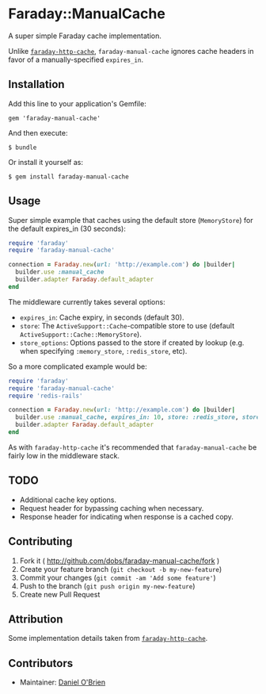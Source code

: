 # Faraday::ManualCache

A super simple Faraday cache implementation.

Unlike [`faraday-http-cache`](https://github.com/plataformatec/faraday-http-cache), `faraday-manual-cache` ignores cache headers in favor of a manually-specified `expires_in`.

## Installation

Add this line to your application's Gemfile:

    gem 'faraday-manual-cache'

And then execute:

    $ bundle

Or install it yourself as:

    $ gem install faraday-manual-cache

## Usage

Super simple example that caches using the default store (`MemoryStore`) for the default expires_in (30 seconds): 

```ruby
require 'faraday'
require 'faraday-manual-cache'

connection = Faraday.new(url: 'http://example.com') do |builder|
  builder.use :manual_cache
  builder.adapter Faraday.default_adapter
end
```
The middleware currently takes several options:

  * `expires_in`: Cache expiry, in seconds (default 30).
  * `store`: The `ActiveSupport::Cache`-compatible store to use (default `ActiveSupport::Cache::MemoryStore`).
  * `store_options`: Options passed to the store if created by lookup (e.g. when specifying `:memory_store`, `:redis_store`, etc).

So a more complicated example would be:

```ruby
require 'faraday'
require 'faraday-manual-cache'
require 'redis-rails'

connection = Faraday.new(url: 'http://example.com') do |builder|
  builder.use :manual_cache, expires_in: 10, store: :redis_store, store_options: { host: 'my-redis-server', port: '1234' }
  builder.adapter Faraday.default_adapter
end
```

As with `faraday-http-cache` it's recommended that `faraday-manual-cache` be fairly low in the middleware stack.

## TODO

  * Additional cache key options.
  * Request header for bypassing caching when necessary.
  * Response header for indicating when response is a cached copy. 

## Contributing

1. Fork it ( http://github.com/dobs/faraday-manual-cache/fork )
2. Create your feature branch (`git checkout -b my-new-feature`)
3. Commit your changes (`git commit -am 'Add some feature'`)
4. Push to the branch (`git push origin my-new-feature`)
5. Create new Pull Request

## Attribution

Some implementation details taken from [`faraday-http-cache`](https://github.com/plataformatec/faraday-http-cache).

## Contributors

  * Maintainer: [Daniel O'Brien](http://github.com/dobs)